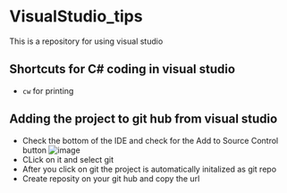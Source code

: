 # VisualStudio_tips
This is a repository for using visual studio 

## Shortcuts for C# coding in visual studio  
* ``` cw ``` for printing  

## Adding the project to git hub from visual studio

* Check the bottom of the IDE and check for the Add to Source Control button
![image](https://user-images.githubusercontent.com/27468577/44633674-5b617880-a95c-11e8-92c0-225e2bcf5dae.png) 
* CLick on it and select git
* After you click on git the project is automatically initalized as git repo
* Create reposity on your git hub and copy the url 
